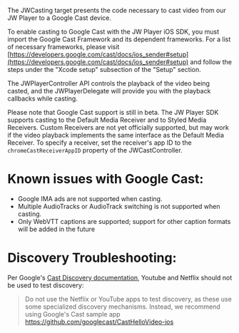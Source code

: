 The JWCasting target presents the code necessary to cast video from our JW Player to a Google Cast device.

To enable casting to Google Cast with the JW Player iOS SDK, you must import the Google Cast Framework and its dependent frameworks. For a list of necessary frameworks, please visit [https://developers.google.com/cast/docs/ios_sender#setup](https://developers.google.com/cast/docs/ios_sender#setup) and follow the steps under the "Xcode setup" subsection of the "Setup" section.

The JWPlayerController API controls the playback of the video being casted, and the JWPlayerDelegate will provide you with the playback callbacks while casting.

Please note that Google Cast support is still in beta. The JW Player SDK supports casting to the Default Media Receiver and to Styled Media Receivers. Custom Receivers are not yet officially supported, but may work if the video playback implements the same interface as the Default Media Receiver. To specify a receiver, set the receiver's app ID to the `chromeCastReceiverAppID` property of the JWCastController.

# Known issues with Google Cast:

* Google IMA ads are not supported when casting.
* Multiple AudioTracks or AudioTrack switching is not supported when casting.
* Only WebVTT captions are supported; support for other caption formats will be added in the future

# Discovery Troubleshooting:

Per Google's [Cast Discovery documentation](https://developers.google.com/cast/docs/discovery), Youtube and Netflix should not be used to test discovery:
> Do not use the Netflix or YouTube apps to test discovery, as these use some specialized discovery mechanisms.
Instead, we recommend using Google's Cast sample app https://github.com/googlecast/CastHelloVideo-ios
